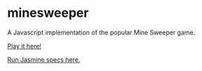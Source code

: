 minesweeper
===========

A Javascript implementation of the popular Mine Sweeper game.

[Play it here!](http://wolframarnold.github.io/minesweeper)

[Run Jasmine specs here.](http://wolframarnold.github.io/minesweeper/SpecRunner.html)
